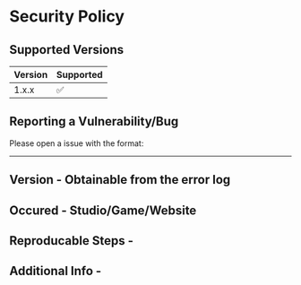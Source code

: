# Security Policy

## Supported Versions


| Version | Supported          |
| ------- | ------------------ |
| 1.x.x   | :white_check_mark: |

## Reporting a Vulnerability/Bug

Please open a issue with the format:
- - -
## Version - Obtainable from the error log 
## Occured - Studio/Game/Website
## Reproducable Steps - 
## Additional Info -
